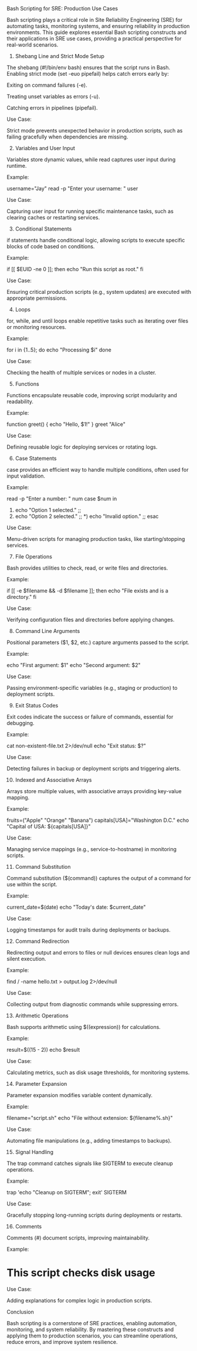Bash Scripting for SRE: Production Use Cases

Bash scripting plays a critical role in Site Reliability Engineering (SRE) for automating tasks, monitoring systems, and ensuring reliability in production environments. This guide explores essential Bash scripting constructs and their applications in SRE use cases, providing a practical perspective for real-world scenarios.

1. Shebang Line and Strict Mode Setup

The shebang (#!/bin/env bash) ensures that the script runs in Bash. Enabling strict mode (set -euo pipefail) helps catch errors early by:

Exiting on command failures (-e).

Treating unset variables as errors (-u).

Catching errors in pipelines (pipefail).

Use Case:

Strict mode prevents unexpected behavior in production scripts, such as failing gracefully when dependencies are missing.

2. Variables and User Input

Variables store dynamic values, while read captures user input during runtime.

Example:

username="Jay"
read -p "Enter your username: " user

Use Case:

Capturing user input for running specific maintenance tasks, such as clearing caches or restarting services.

3. Conditional Statements

if statements handle conditional logic, allowing scripts to execute specific blocks of code based on conditions.

Example:

if [[ $EUID -ne 0 ]]; then
  echo "Run this script as root."
fi

Use Case:

Ensuring critical production scripts (e.g., system updates) are executed with appropriate permissions.

4. Loops

for, while, and until loops enable repetitive tasks such as iterating over files or monitoring resources.

Example:

for i in {1..5}; do
  echo "Processing $i"
done

Use Case:

Checking the health of multiple services or nodes in a cluster.

5. Functions

Functions encapsulate reusable code, improving script modularity and readability.

Example:

function greet() {
  echo "Hello, $1!"
}
greet "Alice"

Use Case:

Defining reusable logic for deploying services or rotating logs.

6. Case Statements

case provides an efficient way to handle multiple conditions, often used for input validation.

Example:

read -p "Enter a number: " num
case $num in
  1) echo "Option 1 selected." ;;
  2) echo "Option 2 selected." ;;
  *) echo "Invalid option." ;;
esac

Use Case:

Menu-driven scripts for managing production tasks, like starting/stopping services.

7. File Operations

Bash provides utilities to check, read, or write files and directories.

Example:

if [[ -e $filename && -d $filename ]]; then
  echo "File exists and is a directory."
fi

Use Case:

Verifying configuration files and directories before applying changes.

8. Command Line Arguments

Positional parameters ($1, $2, etc.) capture arguments passed to the script.

Example:

echo "First argument: $1"
echo "Second argument: $2"

Use Case:

Passing environment-specific variables (e.g., staging or production) to deployment scripts.

9. Exit Status Codes

Exit codes indicate the success or failure of commands, essential for debugging.

Example:

cat non-existent-file.txt 2>/dev/null
echo "Exit status: $?"

Use Case:

Detecting failures in backup or deployment scripts and triggering alerts.

10. Indexed and Associative Arrays

Arrays store multiple values, with associative arrays providing key-value mapping.

Example:

fruits=("Apple" "Orange" "Banana")
capitals[USA]="Washington D.C."
echo "Capital of USA: ${capitals[USA]}"

Use Case:

Managing service mappings (e.g., service-to-hostname) in monitoring scripts.

11. Command Substitution

Command substitution ($(command)) captures the output of a command for use within the script.

Example:

current_date=$(date)
echo "Today's date: $current_date"

Use Case:

Logging timestamps for audit trails during deployments or backups.

12. Command Redirection

Redirecting output and errors to files or null devices ensures clean logs and silent execution.

Example:

find / -name hello.txt > output.log 2>/dev/null

Use Case:

Collecting output from diagnostic commands while suppressing errors.

13. Arithmetic Operations

Bash supports arithmetic using $((expression)) for calculations.

Example:

result=$((15 - 2))
echo $result

Use Case:

Calculating metrics, such as disk usage thresholds, for monitoring systems.

14. Parameter Expansion

Parameter expansion modifies variable content dynamically.

Example:

filename="script.sh"
echo "File without extension: ${filename%.sh}"

Use Case:

Automating file manipulations (e.g., adding timestamps to backups).

15. Signal Handling

The trap command catches signals like SIGTERM to execute cleanup operations.

Example:

trap 'echo "Cleanup on SIGTERM"; exit' SIGTERM

Use Case:

Gracefully stopping long-running scripts during deployments or restarts.

16. Comments

Comments (#) document scripts, improving maintainability.

Example:

# This script checks disk usage

Use Case:

Adding explanations for complex logic in production scripts.

Conclusion

Bash scripting is a cornerstone of SRE practices, enabling automation, monitoring, and system reliability. By mastering these constructs and applying them to production scenarios, you can streamline operations, reduce errors, and improve system resilience.

